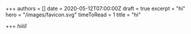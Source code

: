 +++
authors = []
date = 2020-05-12T07:00:00Z
draft = true
excerpt = "hi"
hero = "/images/favicon.svg"
timeToRead = 1
title = "hi"

+++
_hiiiiî_